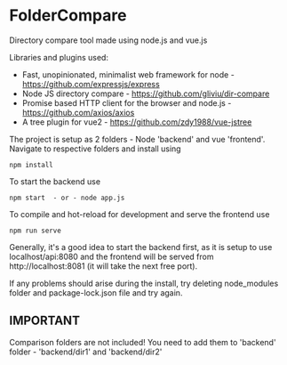 # FolderCompare

Directory compare tool made using node.js and vue.js

Libraries and plugins used:
- Fast, unopinionated, minimalist web framework for node - https://github.com/expressjs/express
- Node JS directory compare - https://github.com/gliviu/dir-compare
- Promise based HTTP client for the browser and node.js - https://github.com/axios/axios
- A tree plugin for vue2 - https://github.com/zdy1988/vue-jstree

The project is setup as 2 folders - Node 'backend' and vue 'frontend'.
Navigate to respective folders and install using 

    npm install
To start the backend use 

    npm start  - or - node app.js
To compile and hot-reload for development and serve the frontend use 

    npm run serve

Generally, it's a good idea to start the backend first, as it is setup to use localhost/api:8080 and the frontend will be served from http://localhost:8081 (it will take the next free port).

If any problems should arise during the install, try deleting node_modules folder and package-lock.json file and try again.

## IMPORTANT
Comparison folders are not included!
You need to add them to 'backend' folder - 'backend/dir1' and 'backend/dir2'

